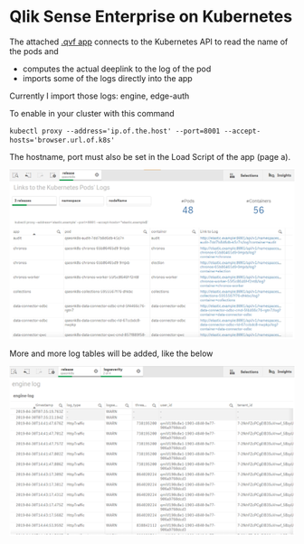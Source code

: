 # Qlik Sense Enterprise on Kubernetes

The attached <a href="https://github.com/ChristofSchwarz/qs_on_Kubernetes/blob/master/QSEonK8s%20Logs.qvf?raw=true">.qvf app</a> connects to the Kubernetes API to read the name of the pods and 
 - computes the actual deeplink to the log of the pod
 - imports some of the logs directly into the app

Currently I import those logs: engine, edge-auth

 To enable in your cluster with this command
```
kubectl proxy --address='ip.of.the.host' --port=8001 --accept-hosts='browser.url.of.k8s'
```

The hostname, port must also be set in the Load Script of the app (page a).

![alttext](https://github.com/ChristofSchwarz/pics/raw/master/k8slog1.png "screenshot")

More and more log tables will be added, like the below

![alttext](https://github.com/ChristofSchwarz/pics/raw/master/k8slog2.png "screenshot")


